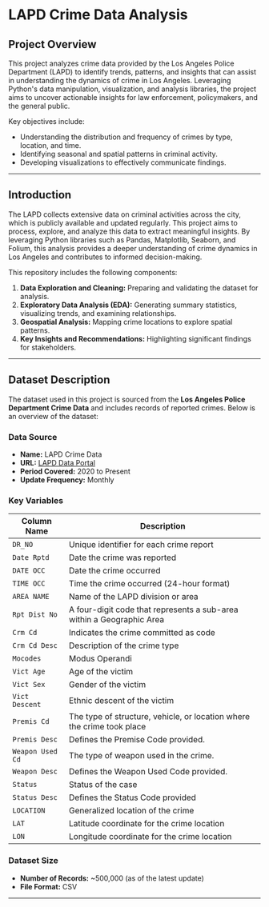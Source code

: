 # LAPD Crime Data Analysis

## Project Overview  
This project analyzes crime data provided by the Los Angeles Police Department (LAPD) to identify trends, patterns, and insights that can assist in understanding the dynamics of crime in Los Angeles. Leveraging Python's data manipulation, visualization, and analysis libraries, the project aims to uncover actionable insights for law enforcement, policymakers, and the general public.  

Key objectives include:  
- Understanding the distribution and frequency of crimes by type, location, and time.  
- Identifying seasonal and spatial patterns in criminal activity.   
- Developing visualizations to effectively communicate findings.  

---

## Introduction  
The LAPD collects extensive data on criminal activities across the city, which is publicly available and updated regularly. This project aims to process, explore, and analyze this data to extract meaningful insights. By leveraging Python libraries such as Pandas, Matplotlib, Seaborn, and Folium, this analysis provides a deeper understanding of crime dynamics in Los Angeles and contributes to informed decision-making.  

This repository includes the following components:  
1. **Data Exploration and Cleaning:** Preparing and validating the dataset for analysis.  
2. **Exploratory Data Analysis (EDA):** Generating summary statistics, visualizing trends, and examining relationships.  
3. **Geospatial Analysis:** Mapping crime locations to explore spatial patterns.  
4. **Key Insights and Recommendations:** Highlighting significant findings for stakeholders.  

---

## Dataset Description  
The dataset used in this project is sourced from the **Los Angeles Police Department Crime Data** and includes records of reported crimes. Below is an overview of the dataset:  

### Data Source  
- **Name:** LAPD Crime Data  
- **URL:** [LAPD Data Portal](https://data.lacity.org/Public-Safety/Crime-Data-from-2020-to-Present/2nrs-mtv8/about_data)  
- **Period Covered:** 2020 to Present  
- **Update Frequency:** Monthly  

### Key Variables  
| **Column Name**    | **Description**                                                        |  
|--------------------|------------------------------------------------------------------------|  
| `DR_NO`            | Unique identifier for each crime report                                |  
| `Date Rptd`        | Date the crime was reported                                            |  
| `DATE OCC`         | Date the crime occurred                                                |  
| `TIME OCC`         | Time the crime occurred (24-hour format)                               |  
| `AREA NAME`        | Name of the LAPD division or area                                      |
| `Rpt Dist No`      | A four-digit code that represents a sub-area within a Geographic Area  |
| `Crm Cd`           | Indicates the crime committed as code                                  |
| `Crm Cd Desc`      | Description of the crime type                                          |
| `Mocodes`          | Modus Operandi                                                         |
| `Vict Age`         | Age of the victim                                                      |  
| `Vict Sex`         | Gender of the victim                                                   |  
| `Vict Descent`     | Ethnic descent of the victim                                           |  
| `Premis Cd`        | The type of structure, vehicle, or location where the crime took place |
| `Premis Desc`      | Defines the Premise Code provided.                                     |
| `Weapon Used Cd`   | The type of weapon used in the crime.                                  |
| `Weapon Desc`      | Defines the Weapon Used Code provided.                                 |
| `Status`           | Status of the case                                                     |
| `Status Desc`      | Defines the Status Code provided                                       |
| `LOCATION`         | Generalized location of the crime                                      |
| `LAT`              | Latitude coordinate for the crime location                             |  
| `LON`              | Longitude coordinate for the crime location                            |  

### Dataset Size  
- **Number of Records:** ~500,000 (as of the latest update)  
- **File Format:** CSV  

---